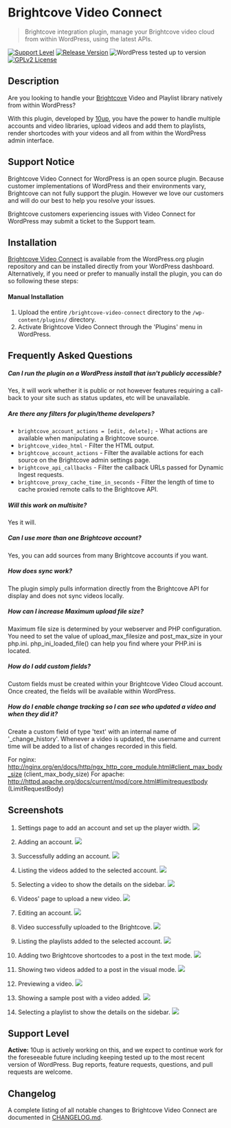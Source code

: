 # Brightcove Video Connect

> Brightcove integration plugin, manage your Brightcove video cloud from within WordPress, using the latest APIs.

[![Support Level](https://img.shields.io/badge/support-active-green.svg)](#support-level) [![Release Version](https://img.shields.io/github/release/10up/brightcove-video-connect.svg)](https://github.com/10up/brightcove-video-connect/releases/latest) ![WordPress tested up to version](https://img.shields.io/wordpress/plugin/tested/brightcove-video-connect?label=WordPress) [![GPLv2 License](https://img.shields.io/github/license/10up/brightcove-video-connect.svg)](https://github.com/10up/brightcove-video-connect/blob/develop/LICENSE.md)

## Description

Are you looking to handle your [Brightcove](https://www.brightcove.com/en/online-video-platform) Video and Playlist library natively from within WordPress?

With this plugin, developed by [10up](http://10up.com), you have the power to handle multiple accounts and video libraries, upload videos and add them to playlists, render shortcodes with your videos and all from within the WordPress admin interface.

## Support Notice

Brightcove Video Connect for WordPress is an open source plugin. Because customer implementations of WordPress and their environments vary, Brightcove can not fully support the plugin. However we love our customers and will do our best to help you resolve your issues.

Brightcove customers experiencing issues with Video Connect for WordPress may submit a ticket to the Support team.

## Installation

[Brightcove Video Connect](https://wordpress.org/plugins/brightcove-video-connect/) is available from the WordPress.org plugin repository and can be installed directly from your WordPress dashboard. Alternatively, if you need or prefer to manually install the plugin, you can do so following these steps:

#### Manual Installation

1. Upload the entire `/brightcove-video-connect` directory to the `/wp-content/plugins/` directory.
2. Activate Brightcove Video Connect through the 'Plugins' menu in WordPress.

## Frequently Asked Questions

##### Can I run the plugin on a WordPress install that isn't publicly accessible?
Yes, it will work whether it is public or not however features requiring a call-back to your site such as status updates, etc will be unavailable.

##### Are there any filters for plugin/theme developers?
* `brightcove_account_actions = [edit, delete];` - What actions are available when manipulating a Brightcove source.
* `brightcove_video_html` - Filter the HTML output.
* `brightcove_account_actions` - Filter the available actions for each source on the Brightcove admin settings page.
* `brightcove_api_callbacks` - Filter the callback URLs passed for Dynamic Ingest requests.
* `brightcove_proxy_cache_time_in_seconds` - Filter the length of time to cache proxied remote calls to the Brightcove API.

##### Will this work on multisite?
Yes it will.

##### Can I use more than one Brightcove account?
Yes, you can add sources from many Brightcove accounts if you want.

##### How does sync work?
The plugin simply pulls information directly from the Brightcove API for display and does not sync videos locally.

##### How can I increase Maximum upload file size?
Maximum file size is determined by your webserver and PHP configuration. You need to set the value of upload_max_filesize and post_max_size in your php.ini. php_ini_loaded_file() can help you find where your PHP.ini is located.

##### How do I add custom fields?
Custom fields must be created within your Brightcove Video Cloud account. Once created, the fields will be available within WordPress.

##### How do I enable change tracking so I can see who updated a video and when they did it?
Create a custom field of type 'text' with an internal name of '_change_history'. Whenever a video is updated, the username and current time will be added to a list of changes recorded in this field.

For nginx:
http://nginx.org/en/docs/http/ngx_http_core_module.html#client_max_body_size (client_max_body_size)
For apache:
http://httpd.apache.org/docs/current/mod/core.html#limitrequestbody (LimitRequestBody)

## Screenshots

1. Settings page to add an account and set up the player width.
![](/.wordpress-org/screenshot-1.png)

2. Adding an account.
![](/.wordpress-org/screenshot-2.png)

3. Successfully adding an account.
![](/.wordpress-org/screenshot-3.png)

4. Listing the videos added to the selected account.
![](/.wordpress-org/screenshot-4.png)

5. Selecting a video to show the details on the sidebar.
![](/.wordpress-org/screenshot-5.png)

6. Videos' page to upload a new video.
![](/.wordpress-org/screenshot-6.png)

7. Editing an account.
![](/.wordpress-org/screenshot-7.png)

8. Video successfully uploaded to the Brightcove.
![](/.wordpress-org/screenshot-8.png)

9. Listing the playlists added to the selected account.
![](/.wordpress-org/screenshot-9.png)

10. Adding two Brightcove shortcodes to a post in the text mode.
![](/.wordpress-org/screenshot-10.png)

11. Showing two videos added to a post in the visual mode.
![](/.wordpress-org/screenshot-11.png)

12. Previewing a video.
![](/.wordpress-org/screenshot-12.png)

13. Showing a sample post with a video added.
![](/.wordpress-org/screenshot-13.png)

14. Selecting a playlist to show the details on the sidebar.
![](/.wordpress-org/screenshot-14.png)

## Support Level

**Active:** 10up is actively working on this, and we expect to continue work for the foreseeable future including keeping tested up to the most recent version of WordPress.  Bug reports, feature requests, questions, and pull requests are welcome.

## Changelog

A complete listing of all notable changes to Brightcove Video Connect are documented in [CHANGELOG.md](https://github.com/10up/brightcove-video-connect/blob/develop/CHANGELOG.md).
